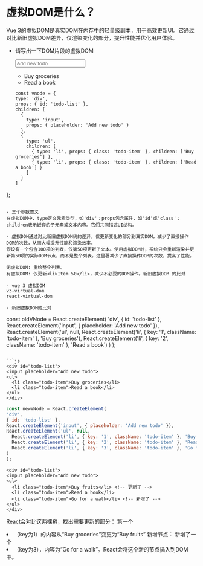 # 虚拟DOM是什么？

Vue 3的虚拟DOM是真实DOM在内存中的轻量级副本，用于高效更新UI。它通过对比新旧虚拟DOM差异，仅渲染变化的部分，提升性能并优化用户体验。

- 请写出一下DOM片段的虚拟DOM
  <div id="todo-list">
  <input placeholder="Add new todo" />
  <ul>
    <li class="todo-item">Buy groceries</li>
    <li class="todo-item">Read a book</li>
  </ul>
  </div>

  ```
  const vnode = {
  type: 'div',
  props: { id: 'todo-list' },
  children: [
    { 
      type: 'input', 
      props: { placeholder: 'Add new todo' } 
    },
    { 
      type: 'ul', 
      children: [
        { type: 'li', props: { class: 'todo-item' }, children: ['Buy groceries'] },
        { type: 'li', props: { class: 'todo-item' }, children: ['Read a book'] }
      ] 
    }
  ]
};
  ```

- 三个参数意义
  在虚拟DOM中，type定义元素类型，如'div'；props包含属性，如'id'或'class'；children表示嵌套的子元素或文本内容。它们共同描述UI结构。

- 虚拟DOM通过对比新旧虚拟DOM树的差异，仅更新变化的部分到真实DOM，减少了直接操作DOM的次数，从而大幅提升性能和渲染效率。
  假设有一个包含100项的列表，仅第50项更新了文本。使用虚拟DOM时，系统只会重新渲染并更新第50项的实际DOM节点，而不是整个列表。这显著减少了直接操作DOM的次数，提高了性能。

  无虚拟DOM: 重绘整个列表。
  有虚拟DOM: 仅更新<li>Item 50</li>，减少不必要的DOM操作。新旧虚拟DOM 的比对

- vue 3 虚拟DOM
  v3-virtual-dom
  react-virtual-dom

- 新旧虚拟DOM的比对
  ```
  const oldVNode = React.createElement(
  'div',
  { id: 'todo-list' },
  React.createElement('input', { placeholder: 'Add new todo' }),
  React.createElement('ul', null,
    React.createElement('li', { key: '1', className: 'todo-item' }, 'Buy groceries'),
    React.createElement('li', { key: '2', className: 'todo-item' }, 'Read a book')
  )
);
  ```

  ```js
  <div id="todo-list">
  <input placeholder="Add new todo">
  <ul>
    <li class="todo-item">Buy groceries</li>
    <li class="todo-item">Read a book</li>
  </ul>
</div>
  ```
  ```js
  const newVNode = React.createElement(
  'div',
  { id: 'todo-list' },
  React.createElement('input', { placeholder: 'Add new todo' }),
  React.createElement('ul', null,
    React.createElement('li', { key: '1', className: 'todo-item' }, 'Buy fruits'), // 更新了第一个任务
    React.createElement('li', { key: '2', className: 'todo-item' }, 'Read a book'),
    React.createElement('li', { key: '3', className: 'todo-item' }, 'Go for a walk') // 添加了新的任务
  )
);
  ```
  ```
  <div id="todo-list">
  <input placeholder="Add new todo">
  <ul>
    <li class="todo-item">Buy fruits</li> <!-- 更新了 -->
    <li class="todo-item">Read a book</li>
    <li class="todo-item">Go for a walk</li> <!-- 新增了 -->
  </ul>
</div>
  ```

  React会对比这两棵树，找出需要更新的部分：
  第一个<li>（key为1）的内容从“Buy groceries”变更为“Buy fruits”
  新增节点： 新增了一个<li>（key为3），内容为“Go for a walk”。React会将这个新的节点插入到DOM中。



